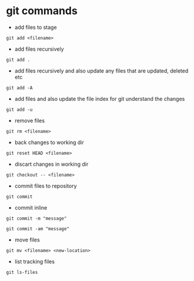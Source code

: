 # git commands

- add files to stage
```
git add <filename>
```

- add files recursively
```
git add . 
```

- add files recursively and also update any files that are updated, deleted etc
```
git add -A
```

- add files and also update the file index for git understand the changes
```
git add -u
```

- remove files
```
git rm <filename> 
```

- back changes to working dir
```
git reset HEAD <filename>
```

- discart changes in working dir
```
git checkout -- <filename>
```

- commit files to repository
```
git commit 
```

- commit inline
```
git commit -m "message"
```

```
git commit -am "message"
```

- move files
```
git mv <filename> <new-location>
```

- list tracking files
```
git ls-files
```